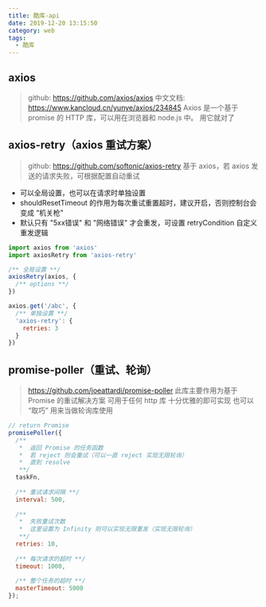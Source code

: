 ```yaml
---
title: 酷库-api
date: 2019-12-20 13:15:50
category: web
tags:
  - 酷库
---
```


## axios
> github: https://github.com/axios/axios
> 中文文档: https://www.kancloud.cn/yunye/axios/234845
> Axios 是一个基于 promise 的 HTTP 库，可以用在浏览器和 node.js 中。
> 用它就对了

## axios-retry（axios 重试方案）
> github: https://github.com/softonic/axios-retry
> 基于 axios，若 axios 发送的请求失败，可根据配置自动重试

- 可以全局设置，也可以在请求时单独设置
- shouldResetTimeout 的作用为每次重试重置超时，建议开启，否则控制台会变成 “机关枪”
- 默认只有 "5xx错误" 和 "网络错误" 才会重发，可设置 retryCondition 自定义重发逻辑

```javascript
import axios from 'axios'
import axiosRetry from 'axios-retry'

/** 全局设置 **/
axiosRetry(axios, {
  /** options **/
})

axios.get('/abc', {
  /** 单独设置 **/
  'axios-retry': {
    retries: 3
  }
})
```

## promise-poller（重试、轮询）
> https://github.com/joeattardi/promise-poller
> 此库主要作用为基于 Promise 的重试解决方案
> 可用于任何 http 库
> 十分优雅的即可实现
> 也可以 “取巧” 用来当做轮询库使用

```javascript
// return Promise
promisePoller({
  /**
   *  返回 Promise 的任务函数
   *  若 reject 则会重试（可以一直 reject 实现无限轮询）
   *  直到 resolve
   **/
  taskFn,
  
  /** 重试请求间隔 **/
  interval: 500,
  
  /**
   *  失败重试次数
   *  这里设置为 Infinity 则可以实现无限重发（实现无限轮询）
   **/
  retries: 10,
  
  /** 每次请求的超时 **/
  timeout: 1000,
  
  /** 整个任务的超时 **/
  masterTimeout: 5000
});
```
